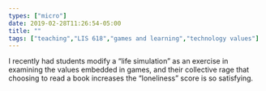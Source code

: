 ```yaml
---
types: ["micro"]
date: 2019-02-28T11:26:54-05:00
title: ""
tags: ["teaching","LIS 618","games and learning","technology values"]
---
```

I recently had students modify a “life simulation” as an exercise in examining the values embedded in games, and their collective rage that choosing to read a book increases the “loneliness” score is so satisfying.
